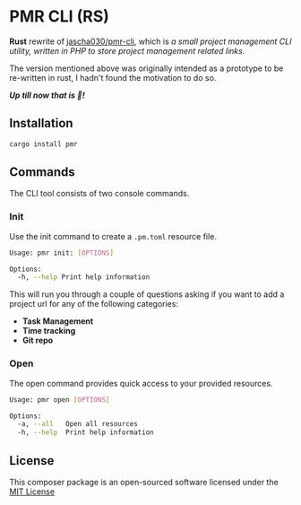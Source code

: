 # PMR CLI (RS)

**Rust** rewrite of [jascha030/pmr-cli](https://github.com/jascha030/pmr-cli), which is _a small project management CLI utility, written in PHP to store project management related links._

The version mentioned above was originally intended as a prototype to be re-written in rust, I hadn't found the motivation to do so.

***Up till now that is 🎉!***

## Installation

```sh
cargo install pmr
```

## Commands

The CLI tool consists of two console commands.

### Init

Use the init command to create a `.pm.toml` resource file.

```sh
Usage: pmr init: [OPTIONS]

Options:
  -h, --help Print help information
```

This will run you through a couple of questions asking if you want to add a project url for any of the following
categories:

* **Task Management**
* **Time tracking**
* **Git repo**

### Open

The open command provides quick access to your provided resources.

```sh
Usage: pmr open [OPTIONS]

Options:
  -a, --all   Open all resources
  -h, --help  Print help information
```

## License 

This composer package is an open-sourced software licensed under the [MIT License](https://github.com/jascha030/pmr-rs/blob/master/LICENSE)

